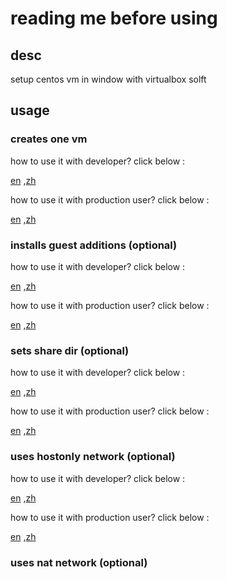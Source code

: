 # reading me before using

## desc 

setup centos vm in window with virtualbox solft

## usage

### creates one vm

how to use it with  developer? click below :

[en](./docs/how-to-use-for-dev/create-one.md) ,[zh](./docs/how-to-use-for-dev/zh/create-one.md)

how to use it with  production user?  click below :

[en](./docs/how-to-use-for-pro/create-one.md) ,[zh](./docs/how-to-use-for-pro/zh/create-one.md)


### installs guest additions (optional)

how to use it with  developer? click below :

[en](./docs/how-to-use-for-dev/install-guest-additions-on-cd-or-dvd-device.md) ,[zh](./docs/how-to-use-for-dev/zh/install-guest-additions-on-cd-or-dvd-device.md)

how to use it with  production user?  click below :

[en](./docs/how-to-use-for-pro/install-guest-additions-on-cd-or-dvd-device.md) ,[zh](./docs/how-to-use-for-pro/zh/install-guest-additions-on-cd-or-dvd-device.md)

### sets share dir (optional)

how to use it with  developer? click below :

[en](./docs/how-to-use-for-dev/set-share-dir.md) ,[zh](./docs/how-to-use-for-dev/zh/set-share-dir.md)

how to use it with  production user?  click below :

[en](./docs/how-to-use-for-pro/set-share-dir.md) ,[zh](./docs/how-to-use-for-pro/zh/set-share-dir.md)

### uses hostonly network (optional)

how to use it with  developer? click below :

[en](./docs/how-to-use-for-dev/uses-hostonly-network.md) ,[zh](./docs/how-to-use-for-dev/zh/uses-hostonly-network.md)

how to use it with  production user?  click below :

[en](./docs/how-to-use-for-pro/uses-hostonly-network.md) ,[zh](./docs/how-to-use-for-pro/zh/uses-hostonly-network.md)

### uses nat network (optional)